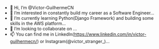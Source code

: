 - 👋 Hi, I’m @Victor-GuilhermeCN
- 👀 I’m interested in constantly build my career as a Software Engineer...
- 🌱 I’m currently learning Python(Django Framework) and building some skills in the AWS platform...
- 💞️ I’m looking to collaborate on ...
- 📫 You can find me in LinkedIn(https://www.linkedin.com/in/victor-guilhermecn/) or Instagram(@victor_stranger_)...

